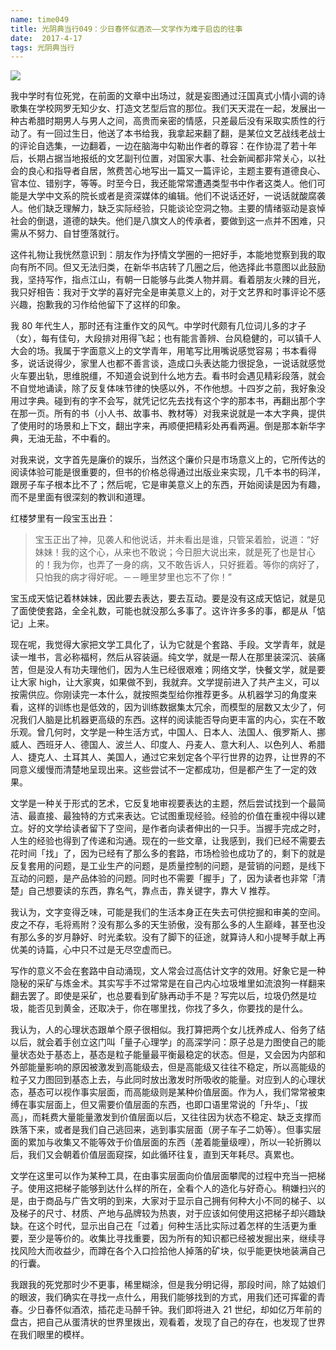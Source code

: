 ```yaml
---
name: time049
title: 光阴典当行049：少日春怀似酒浓——文学作为难于启齿的往事
date:  2017-4-17
tags: 光阴典当行
---
```

<!-- more -->
![](/cnblog/uploads/time049.jpg)

我中学时有位死党，在前面的文章中出场过，就是妄图通过汪国真式小情小调的诗歌集在学校网罗无知少女、打造文艺型后宫的那位。我们天天混在一起，发展出一种古希腊时期男人与男人之间，高贵而亲密的情感，只差最后没有采取实质性的行动了。有一回过生日，他送了本书给我，我拿起来翻了翻，是某位文艺战线老战士的评论自选集，一边翻着，一边在脑海中勾勒出作者的尊容：在作协混了若十年后，长期占据当地报纸的文艺副刊位置，对国家大事、社会新闻都非常关心，以社会的良心和指导者自居，煞费苦心地写出一篇又一篇评论，主题主要有道德良心、官本位、错别字，等等。时至今日，我还能常常遭遇类型书中作者这类人。他们可能是大学中文系的院长或者是资深媒体的编辑。他们不说话还好，一说话就酸腐袭人。他们缺乏理解力，缺乏实际经验，只能谈论空洞之物。主要的情绪驱动是哀悼社会的倒退，道德的缺失。他们是八旗文人的传承者，要做到这一点并不困难，只需从不努力、自甘堕落就行。

这件礼物让我恍然意识到：朋友作为抒情文学圈的一把好手，本能地觉察到我的取向有所不同。但又无法归类，在新华书店转了几圈之后，他选择此书意图以此鼓励我，坚持写作，指点江山，有朝一日能够与此类人物并肩。看着朋友火辣的目光，我只好相告：我对于文学的喜好完全是审美意义上的，对于文艺界和时事评论不感兴趣，抱歉我的习作给他留下了这样的印象。

我 80 年代生人，那时还有注重作文的风气。中学时代颇有几位词儿多的才子（女），每有佳句，大段排对用得飞起；也有能言善辨、台风稳健的，可以镇千人大会的场。我属于字面意义上的文学青年，用笔写比用嘴说感觉容易；书本看得多，说话说得少，家里人也都不善言谈，造成口头表达能力很捉急，一说话就感觉火车要出轨，思维脱缰，不知道会说到什么地方去。看书时会遇见精彩段落，就会不自觉地诵读，除了反复体味节律的快感以外，不作他想。十四岁之前，我好象没用过字典。碰到有的字不会写，就凭记忆先去找有这个字的那本书，再翻出那个字在那一页。所有的书（小人书、故事书、教材等）对我来说就是一本大字典，提供了使用时的场景和上下文，翻出字来，再顺便把精彩处再看两遍。倒是那本新华字典，无油无盐，不中看的。

对我来说，文字首先是廉价的娱乐，当然这个廉价只是市场意义上的，它所传达的阅读体验可能是很重要的，但书的价格总得通过出版业来实现，几千本书的码洋，跟房子车子根本比不了；然后呢，它是审美意义上的东西，开始阅读是因为有趣，而不是里面有很深刻的教训和道理。

红楼梦里有一段宝玉出丑：

> 宝玉正出了神，见袭人和他说话，并未看出是谁，只管呆着脸，说道：“好妹妹！我的这个心，从来也不敢说；今日胆大说出来，就是死了也是甘心的！我为你，也弄了一身的病，又不敢告诉人，只好捱着。等你的病好了，只怕我的病才得好呢。－－睡里梦里也忘不了你！”

宝玉成天惦记着林妹妹，因此要去表达，要去互动。要是没有这成天惦记，就是见了面使使套路，全全礼数，可能也就没那么多事了。这许许多多的事，都是从「惦记」上来。

现在呢，我觉得大家把文学工具化了，认为它就是个套路、手段。文学青年，就是读一堆书，言必称福柯，然后从容装逼。纯文学，就是一帮人在那里装深沉、装痛苦，但是没人有功夫理他们，因为人生已经很艰难；网络文学，快餐文学，就是要让大家 high，让大家爽，如果做不到，我就弃。文学提前进入了共产主义，可以按需供应。你刚读完一本什么，就按照类型给你推荐更多。从机器学习的角度来看，这样的训练也是低效的，因为训练数据集太冗余，而模型的层数又太少了，何况我们人脑是比机器更高级的东西。这样的阅读能否导向更丰富的内心，实在不敢乐观。曾几何时，文学是一种生活方式，中国人、日本人、法国人、俄罗斯人、挪威人、西班牙人、德国人、波兰人、印度人、丹麦人、意大利人、以色列人、希腊人、捷克人、土耳其人、美国人，通过它来划定各个平行世界的边界，让世界的不同意义缓慢而清楚地呈现出来。这些尝试不一定都成功，但是都产生了一定的效果。

文学是一种关于形式的艺术，它反复地审视要表达的主题，然后尝试找到一个最简洁、最直接、最独特的方式来表达。它试图重现经验。经验的价值在重视中得以建立。好的文学给读者留下了空间，是作者向读者伸出的一只手。当握手完成之时，人生的经验也得到了传递和沟通。现在的一些文章，让我感到，我们已经不需要去花时间「找」了，因为已经有了那么多的套路，市场检验也成功了的，剩下的就是反复套用的问题，是工业生产的问题，是质量控制的问题，是营销的问题，是线下互动的问题，是产品体验的问题。同时也不需要「握手」了，因为读者也非常「清楚」自己想要读的东西，靠名气，靠点击，靠关键字，靠大 V 推荐。

我认为，文字变得乏味，可能是我们的生活本身正在失去可供挖掘和审美的空间。皮之不存，毛将焉附？没有那么多的天生骄傲，没有那么多的人生巅峰，甚至也没有那么多的岁月静好、时光柔软。没有了脚下的征途，就算诗人和小提琴手献上再优美的诗篇，心中只不过是无尽空虚而已。

写作的意义不会在套路中自动涌现，文人常会过高估计文字的效用。好象它是一种隐秘的采矿与炼金术。其实写手不过常常是在自己内心垃圾堆里如流浪狗一样翻来翻去罢了。即使是采矿，也总要看到矿脉再动手不是？写完以后，垃圾仍然是垃圾，能否见到黄金，还取决于，你在哪里找，你找了多久，你要找的是什么。

我认为，人的心理状态跟单个原子很相似。我打算把两个女儿抚养成人、俗务了结以后，就会着手创立这门叫「量子心理学」的高深学问：原子总是力图使自己的能量状态处于基态上，基态是粒子能量最平衡最稳定的状态。但是，又会因为内部和外部能量影响的原因被激发到高能级去，但是高能级又往往不稳定，所以高能级的粒子又力图回到基态上去，与此同时放出激发时所吸收的能量。对应到人的心理状态，基态可以视作事实层面，而高能级则是某种价值层面。作为人，我们常常被束缚在事实层面上，但又需要价值层面的东西，也即口语里常说的「升华」、「拔高」，而耗费大量能量激发到价值层面以后，又往往因为状态不稳定、缺乏支撑而跌落下来，或者是我们自己逃回来，逃到事实层面（房子车子二奶等）。但事实层面的累加与收集又不能等效于价值层面的东西（差着能量级哩），所以一轮折腾以后，我们又会朝着价值层面窥探，如此循环往复，直到天年耗尽。真累也。

文学在这里可以作为某种工具，在由事实层面向价值层面攀爬的过程中充当一把梯子。使用这把梯子能够到达什么样的所在，全看个人的造化与好奇心。稍嫌扫兴的是，由于商品与广告文明的到来，大家对于显示自己拥有何种大小不同的梯子、以及梯子的尺寸、材质、产地与品牌较为热衷，对于应该如何使用这把梯子却兴趣缺缺。在这个时代，显示出自己在「过着」何种生活比实际过着怎样的生活更为重要，至少是等价的。收集比寻找重要，因为所有的知识都已经被发掘出来，继续寻找风险大而收益少，而蹲在各个入口捡拾他人掉落的矿块，似乎能更快地装满自己的行囊。

我跟我的死党那时少不更事，稀里糊涂，但是我分明记得，那段时间，除了姑娘们的眼波，我们确实在寻找一点什么，用我们能够找到的方式，用我们还可挥霍的青春。少日春怀似酒浓，插花走马醉千钟。我们即将进入 21 世纪，却如亿万年前的盘古，把自己从蛋清状的世界里拨出，观看着，发现了自己的存在，也发现了世界在我们眼里的模样。

<!-- 所有的艺术都从美学的范畴出来，进入市场成为文化而不是生活的消费品。这本来是富人的游戏，但在商业文明的驱动下，大家也就入了局。我跟我老婆去博物馆、美术馆，面对着千万美元级的展品，我不能凝神看一会，然后就像劳动人民一样，在田间地头表达一下个体的感受，而是需要谨慎地阅读相关小册子，接受一大堆文化符号，甚至于得看完某专业人士的入门课，然后才能获得欣赏艺术品的资格——天啊，这可是艺术品，又不是审论文。 -->